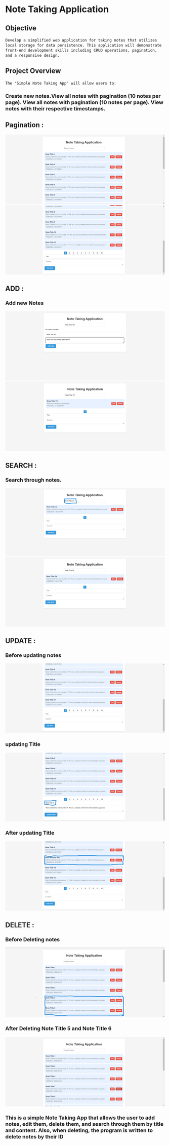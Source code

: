 
# Note Taking Application

## Objective
    Develop a simplified web application for taking notes that utilizes local storage for data persistence. This application will demonstrate front-end development skills including CRUD operations, pagination, and a responsive design.

## Project Overview
    The "Simple Note Taking App" will allow users to:
    
   
### Create new notes.View all notes with pagination (10 notes per page). View all notes with pagination (10 notes per page). View notes with their respective timestamps. 

## Pagination :

<img src="./src/image/Screenshots/image1.png">

<img src="./src/image/Screenshots/image2.png">

## ADD :

### Add new Notes

<img src="./src/image/Screenshots/image3.png">

<img src="./src/image/Screenshots/image4.png">

## SEARCH :

### Search through notes.

<img src="./src/image/Screenshots/image5.png">

<img src="./src/image/Screenshots/image6.png">

## UPDATE :

### Before updating notes

<img src="./src/image/Screenshots/image21.png">

### updating  Title 
<img src="./src/image/Screenshots/image22.png"> 

### After updating Title
<img src="./src/image/Screenshots/image23.png">

## DELETE :

### Before Deleting notes
<img src="./src/image/Screenshots/image24.png">

### After Deleting Note Title 5 and Note Title 6
<img src="./src/image/Screenshots/image25.png">



### This is a simple Note Taking App that allows the user to add notes, edit them, delete them, and search through them by title and content. Also, when deleting, the program is written to delete notes by their ID